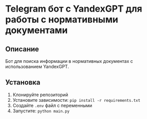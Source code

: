 # Telegram бот с YandexGPT для работы с нормативными документами

## Описание
Бот для поиска информации в нормативных документах с использованием YandexGPT.

## Установка
1. Клонируйте репозиторий
2. Установите зависимости: `pip install -r requirements.txt`
3. Создайте `.env` файл с переменными
4. Запустите: `python main.py`
